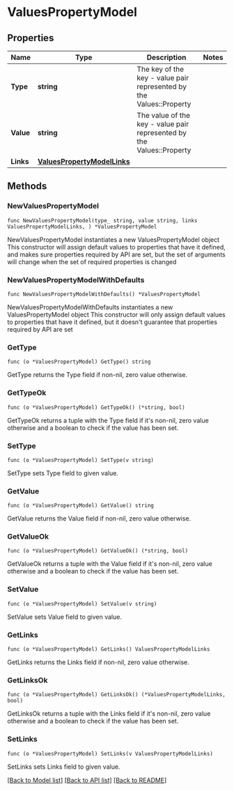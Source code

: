 # ValuesPropertyModel

## Properties

Name | Type | Description | Notes
------------ | ------------- | ------------- | -------------
**Type** | **string** | The key of the key - value pair represented by the Values::Property | 
**Value** | **string** | The value of the key - value pair represented by the Values::Property | 
**Links** | [**ValuesPropertyModelLinks**](ValuesPropertyModelLinks.md) |  | 

## Methods

### NewValuesPropertyModel

`func NewValuesPropertyModel(type_ string, value string, links ValuesPropertyModelLinks, ) *ValuesPropertyModel`

NewValuesPropertyModel instantiates a new ValuesPropertyModel object
This constructor will assign default values to properties that have it defined,
and makes sure properties required by API are set, but the set of arguments
will change when the set of required properties is changed

### NewValuesPropertyModelWithDefaults

`func NewValuesPropertyModelWithDefaults() *ValuesPropertyModel`

NewValuesPropertyModelWithDefaults instantiates a new ValuesPropertyModel object
This constructor will only assign default values to properties that have it defined,
but it doesn't guarantee that properties required by API are set

### GetType

`func (o *ValuesPropertyModel) GetType() string`

GetType returns the Type field if non-nil, zero value otherwise.

### GetTypeOk

`func (o *ValuesPropertyModel) GetTypeOk() (*string, bool)`

GetTypeOk returns a tuple with the Type field if it's non-nil, zero value otherwise
and a boolean to check if the value has been set.

### SetType

`func (o *ValuesPropertyModel) SetType(v string)`

SetType sets Type field to given value.


### GetValue

`func (o *ValuesPropertyModel) GetValue() string`

GetValue returns the Value field if non-nil, zero value otherwise.

### GetValueOk

`func (o *ValuesPropertyModel) GetValueOk() (*string, bool)`

GetValueOk returns a tuple with the Value field if it's non-nil, zero value otherwise
and a boolean to check if the value has been set.

### SetValue

`func (o *ValuesPropertyModel) SetValue(v string)`

SetValue sets Value field to given value.


### GetLinks

`func (o *ValuesPropertyModel) GetLinks() ValuesPropertyModelLinks`

GetLinks returns the Links field if non-nil, zero value otherwise.

### GetLinksOk

`func (o *ValuesPropertyModel) GetLinksOk() (*ValuesPropertyModelLinks, bool)`

GetLinksOk returns a tuple with the Links field if it's non-nil, zero value otherwise
and a boolean to check if the value has been set.

### SetLinks

`func (o *ValuesPropertyModel) SetLinks(v ValuesPropertyModelLinks)`

SetLinks sets Links field to given value.



[[Back to Model list]](../README.md#documentation-for-models) [[Back to API list]](../README.md#documentation-for-api-endpoints) [[Back to README]](../README.md)


